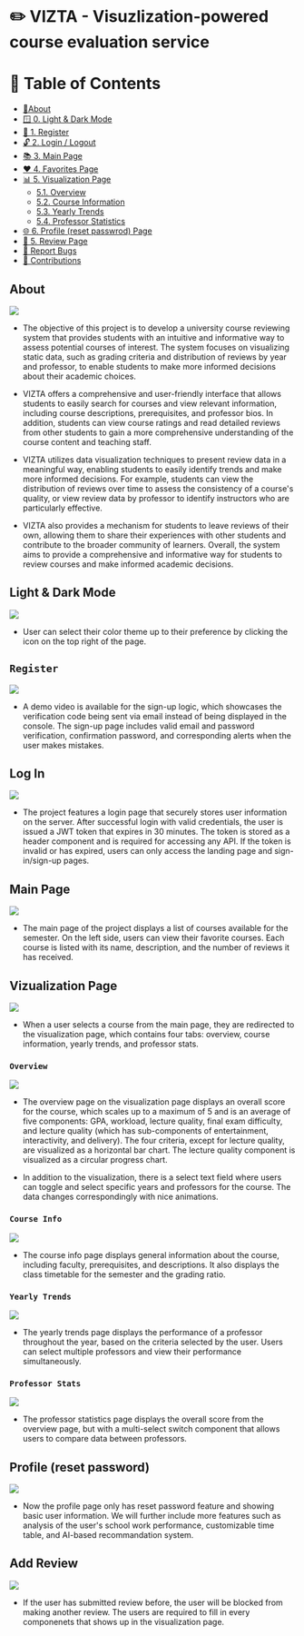 # ✏️ VIZTA - Visuzlization-powered course evaluation service


# 📖 Table of Contents

- [🚀About](#About)
- [🪟 0. Light & Dark Mode](#lightdarkmode)
- [🔑 1. Register](#register)
- [🔓 2. Login / Logout](#loginandlogout)
- [📚 3. Main Page](#main)
- [❤️ 4. Favorites Page](#favorites)
- [📊 5. Visualization Page](#visualization)
	- [5.1. Overview](#overview)
	- [5.2. Course Information](#courseinfo)
	- [5.3. Yearly Trends](#yearlytrends)
	- [5.4. Professor Statistics](#professorstats)
- [🌐 6. Profile (reset passwrod) Page](#profile)
- [📕 5. Review Page](#review)
- [🚒 Report Bugs](#-report-bugs)
- [💌 Contributions](#-contributions)

  

## About <a name="about"></a>

  
<img src="/img/Landing.png"/>


- The objective of this project is to develop a university course reviewing system that provides students with an intuitive and informative way to assess potential courses of interest. The system focuses on visualizing static data, such as grading criteria and distribution of reviews by year and professor, to enable students to make more informed decisions about their academic choices.

  

- VIZTA offers a comprehensive and user-friendly interface that allows students to easily search for courses and view relevant information, including course descriptions, prerequisites, and professor bios. In addition, students can view course ratings and read detailed reviews from other students to gain a more comprehensive understanding of the course content and teaching staff.

  

- VIZTA utilizes data visualization techniques to present review data in a meaningful way, enabling students to easily identify trends and make more informed decisions. For example, students can view the distribution of reviews over time to assess the consistency of a course's quality, or view review data by professor to identify instructors who are particularly effective.

  

- VIZTA also provides a mechanism for students to leave reviews of their own, allowing them to share their experiences with other students and contribute to the broader community of learners. Overall, the system aims to provide a comprehensive and informative way for students to review courses and make informed academic decisions.

  
## Light & Dark Mode <a name="lightdarkmode"></a>
  
<img src="/img/lightdarkmode.gif"/>

- User can select their color theme up to their preference by clicking the icon on the top right of the page.

## `Register` <a name="register"></a>


<img src="/img/signup.png"/>
  

- A demo video is available for the sign-up logic, which showcases the verification code being sent via email instead of being displayed in the console. The sign-up page includes valid email and password verification, confirmation password, and corresponding alerts when the user makes mistakes.


## Log In  <a name="loginandlogout"></a>

  

<img src="/img/signin.png"/>

  

- The project features a login page that securely stores user information on the server. After successful login with valid credentials, the user is issued a JWT token that expires in 30 minutes. The token is stored as a header component and is required for accessing any API. If the token is invalid or has expired, users can only access the landing page and sign-in/sign-up pages.

## Main Page  <a name="main"></a>

  

<img src="/img/main.gif"/>

  

- The main page of the project displays a list of courses available for the semester. On the left side, users can view their favorite courses. Each course is listed with its name, description, and the number of reviews it has received.

  

## Vizualization Page  <a name="visualization"></a>

  

<img src="/img/visualization.gif"/>

  

- When a user selects a course from the main page, they are redirected to the visualization page, which contains four tabs: overview, course information, yearly trends, and professor stats.

  

### `Overview`  <a name="overview"></a>

  

<img src="/img/overview.gif"/>

  

- The overview page on the visualization page displays an overall score for the course, which scales up to a maximum of 5 and is an average of five components: GPA, workload, lecture quality, final exam difficulty, and lecture quality (which has sub-components of entertainment, interactivity, and delivery). The four criteria, except for lecture quality, are visualized as a horizontal bar chart. The lecture quality component is visualized as a circular progress chart.


- In addition to the visualization, there is a select text field where users can toggle and select specific years and professors for the course. The data changes correspondingly with nice animations.

  

### `Course Info`  <a name="courseinfo"></a>

  

<img src="/img/courseinfo.gif"/>

  

- The course info page displays general information about the course, including faculty, prerequisites, and descriptions. It also displays the class timetable for the semester and the grading ratio.

  

### `Yearly Trends`  <a name="yearlytrends"></a>

  

<img src="/img/yearlytrend.gif"/>

  

- The yearly trends page displays the performance of a professor throughout the year, based on the criteria selected by the user. Users can select multiple professors and view their performance simultaneously.

  

### `Professor Stats`  <a name="professorstats"></a>

  

<img src="/img/profstats.gif"/>

  

- The professor statistics page displays the overall score from the overview page, but with a multi-select switch component that allows users to compare data between professors.

  

## Profile (reset password)  <a name="profile"></a>

  

<img src="/img/profile.gif"/>

  

- Now the profile page only has reset password feature and showing basic user information. We will further include more features such as analysis of the user's school work performance, customizable time table, and AI-based recommandation system.

  

## Add Review   <a name="review"></a>

  

<img src="/img/review.gif"/>

  

- If the user has submitted review before, the user will be blocked from making another review. The users are required to fill in every componenets that shows up in the visualization page.
